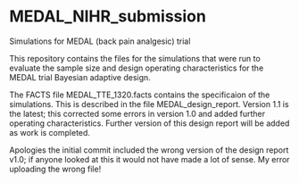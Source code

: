 # MEDAL_NIHR_submission
Simulations for MEDAL (back pain analgesic) trial

This repository contains the files for the simulations that were run to evaluate the sample size and design operating characteristics for the MEDAL trial Bayesian adaptive design.

The FACTS file MEDAL_TTE_1320.facts contains the specificaion of the simulations.  This is described in the file MEDAL_design_report.  Version 1.1 is the latest; this corrected some errors in version 1.0 and added further operating characteristics.  Further version of this design report will be added as work is completed.

Apologies the initial commit included the wrong version of the design report v1.0; if anyone looked at this it would not have made a lot of sense.  My error uploading the wrong file!
